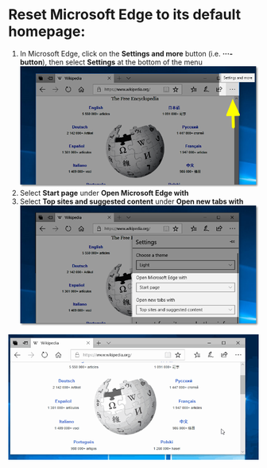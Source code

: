 # Reset Microsoft Edge to its default homepage: 
   1. In Microsoft Edge, click on the **Settings and more** button (i.e. **···-button**), then select **Settings** at the bottom of the menu ![MS Edge Settings Highlight](/images/instructions-settings_highlight.png)
   2. Select **Start page** under **Open Microsoft Edge with**
   3. Select **Top sites and suggested content** under **Open new tabs with** ![MS Edge Open Microsoft Edge With Settings Highlight](/images/instructions-open_microsoft_edge_highlight.png)


<IMG SRC="/images/edge-default-homepage.gif">
